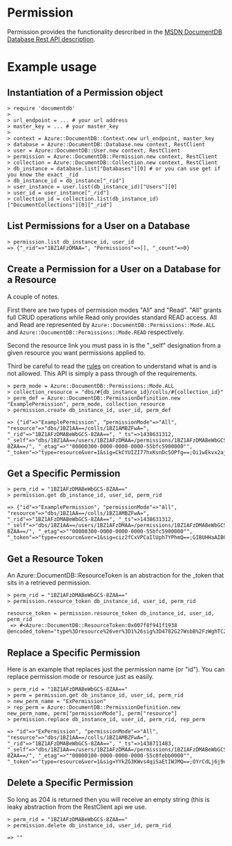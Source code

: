 # Permission

Permission provides the functionality desrcribed in the [MSDN DocumentDB Database Rest API description](https://msdn.microsoft.com/en-us/library/azure/dn782246.aspx).

# Example usage

## Instantiation of a Permission object
```
> require 'documentdb'
>
> url_endpoint = ... # your url address
> master_key = ... # your master_key
>
> context = Azure::DocumentDB::Context.new url_endpoint, master_key
> database = Azure::DocumentDB::Database.new context, RestClient
> user = Azure::DocumentDB::User.new context, RestClient
> permission = Azure::DocumentDB::Permission.new context, RestClient
> collection = Azure::DocumentDB::Collection.new context, RestClient
> db_instance = database.list["Databases"][0] # or you can use get if you know the exact _rid
> db_instance_id = db_instance["_rid"]
> user_instance = user.list(db_instance_id)["Users"][0]
> user_id = user_instance["_rid"]
> collection_id = collection.list(db_instance_id)["DocumentCollections"][0]["_rid"]
```

## List Permissions for a User on a Database
```
> permission.list db_instance_id, user_id
=> {"_rid"=>"1BZ1AFzDMAA=", "Permissions"=>[], "_count"=>0}
```

## Create a Permission for a User on a Database for a Resource

A couple of notes.

First there are two types of permission modes "All" and "Read".  "All" grants full CRUD operations while Read only provides standard READ access.  All and Read are represented by `Azure::DocumentDB::Permissions::Mode.ALL` and `Azure::DocumentDB::Permissions::Mode.READ` respectively.

Second the resource link you must pass in is the "_self" designation from a given resource you want permissions applied to.

Third be careful to read the [rules](https://msdn.microsoft.com/en-us/library/azure/dn803932.aspx) on creation to understand what is and is not allowed.  This API is simply a pass through of the requirements.

```
> perm_mode = Azure::DocumentDB::Permissions::Mode.ALL
> collection_resource = "dbs/#{db_instance_id}/colls/#{collection_id}"
> perm_def = Azure::DocumentDB::PermissionDefinition.new "ExamplePermission", perm_mode, collection_resource
> permission.create db_instance_id, user_id, perm_def

=> {"id"=>"ExamplePermission", "permissionMode"=>"All", "resource"=>"dbs/1BZ1AA==/colls/1BZ1AMBZFwA=", "_rid"=>"1BZ1AFzDMABeWbGCS-8ZAA==", "_ts"=>1438631312, "_self"=>"dbs/1BZ1AA==/users/1BZ1AFzDMAA=/permissions/1BZ1AFzDMABeWbGCS-8ZAA==/", "_etag"=>""00000300-0000-0000-0000-55bfc5900000"", "_token"=>"type=resource&ver=1&sig=CkCYUIZI77hxKsnDc5OPfg==;Oi1wEkvx2ajH5yHJJP67QtvaH3Xi51DIjNNInUJ4+M6tSqh81PcHnptRc3bMsAWMIwwl/hIa7HOfLI9WArc/fAk61pB/a1X1e9+EdNygmVagUVouTMqhDKSlZPEACqgXEwP0jqiMa6eThQ+bkcp0ATM29idYciRGd3oXelSFqrYXd2VKW3uCH3BX3YuLSDAKB+o8nxRCxVStwsSsRrregTcGMVKLonm9OX8iX2rFUrY=;"}
```

## Get a Specific Permission

```
> perm_rid = "1BZ1AFzDMABeWbGCS-8ZAA=="
> permission.get db_instance_id, user_id, perm_rid

=> {"id"=>"ExamplePermission", "permissionMode"=>"All", "resource"=>"dbs/1BZ1AA==/colls/1BZ1AMBZFwA=", "_rid"=>"1BZ1AFzDMABeWbGCS-8ZAA==", "_ts"=>1438631312, "_self"=>"dbs/1BZ1AA==/users/1BZ1AFzDMAA=/permissions/1BZ1AFzDMABeWbGCS-8ZAA==/", "_etag"=>""00000300-0000-0000-0000-55bfc5900000"", "_token"=>"type=resource&ver=1&sig=ciz2fCxVPCaIlUph7YPhmQ==;GIBUHHaAIB0s5brSP48Pbn9LOtpzZ1oEY0RD93qCZi49wjA5pLAVSymMIG6ZLH5Y1JCLj3XiMUPfpyKF5DYvmeONA1gBo2MvR2BPVGDprjO4woyWvHzkTtBa3Pf5vLIrpz/I+rtcdSDOK3YQFpbxDx9HTvB4XGXjxvR5DsID5dTEbPfBVweftDXrAESktDlhWUUnNFzdhCq4AG6sF4tdY0Zw1Z+IvMgZ+rLD967nbyU=;"}
```
## Get a Resource Token

An Azure::DocumentDB::ResourceToken is an abstraction for the _token that sits in a retrieved permission.

```
> perm_rid = "1BZ1AFzDMABeWbGCS-8ZAA=="
> permission.resource_token db_instance_id, user_id, perm_rid

resource_token = permission.resource_token db_instance_id, user_id, perm_rid
 => #<Azure::DocumentDB::ResourceToken:0x007f8f941f1938 @encoded_token="type%3Dresource%26ver%3D1%26sig%3D4782G27WsbB%2FzWghTC2qnA%3D%3D%3BIDDDRF5rUNLZ%2ByZDGz3hRmkhHtpOMyrm7XyVlt%2B4cScFMeCVV1Nn2MjQQ20eT2DEbVk%2BtgTSkWSdzCjXiGdOjBi1l46NRkE7dVQK4Y%2FKzEpsBAURW3qvurGrZlfXPPMoHm3sampfUG2J2XCM4k%2FRJ62ELIOAvg%2FKTj3f7TMGdEb8ICfQZuam4U8USDmaFrym%2Bbf1%2Fk1PjDDDBch2U6t%2F0TdKL%2BjuTce0WEFLxrtIFQA%3D%3B">
```

## Replace a Specific Permission

Here is an example that replaces just the permission name (or "id"). You can replace permission mode or resource just as easily.

```
> perm_rid = "1BZ1AFzDMABeWbGCS-8ZAA=="
> perm = permission.get db_instance_id, user_id, perm_rid
> new_perm_name = "ExPermission"
> rep_perm = Azure::DocumentDB::PermissionDefinition.new new_perm_name, perm["permissionMode"], perm["resource"]
> permission.replace db_instance_id, user_id, perm_rid, rep_perm

=> "id"=>"ExPermission", "permissionMode"=>"All", "resource"=>"dbs/1BZ1AA==/colls/1BZ1AMBZFwA=", "_rid"=>"1BZ1AFzDMABeWbGCS-8ZAA==", "_ts"=>1438711483, "_self"=>"dbs/1BZ1AA==/users/1BZ1AFzDMAA=/permissions/1BZ1AFzDMABeWbGCS-8ZAA==/", "_etag"=>""00000100-0000-0000-0000-55c0febb0000"", "_token"=>"type=resource&ver=1&sig=YYkZG3KWvs4qiSaEtIWJMQ==;OYrCdLj6j9u2ht2pvsboOs+VN2IN3eGvwdDMcXmMPevF6lh5MluQdOYR3iNj2p+GbfxTCRiSrpoxUY5Cf1mH30Nf3z4OYE+u5KlnJYWX20tr4hJ0+1TF9DnceX69ET6AEAwVwYjGRiDNIltLKretP5esxjvDANNBk4x6FybItVN1SDS3NfM5bzOq70hWoLAWEduQacbnHy1iTieir1kECIk8uFDGOOh1NMaVAH2JNLI=;"}
```

## Delete a Specific Permission

So long as 204 is returned then you will receive an empty string (this is leaky abstraction from the RestClient api we use.

```
> perm_rid = "1BZ1AFzDMABeWbGCS-8ZAA=="
> permission.delete db_instance_id, user_id, perm_rid

=> ""
```